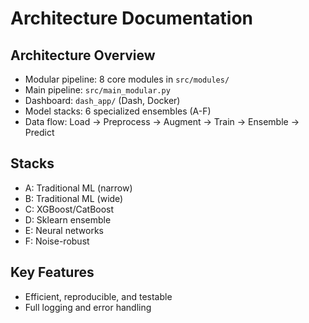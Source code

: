 # Architecture Documentation

## Architecture Overview

- Modular pipeline: 8 core modules in `src/modules/`
- Main pipeline: `src/main_modular.py`
- Dashboard: `dash_app/` (Dash, Docker)
- Model stacks: 6 specialized ensembles (A-F)
- Data flow: Load → Preprocess → Augment → Train → Ensemble → Predict

## Stacks
- A: Traditional ML (narrow)
- B: Traditional ML (wide)
- C: XGBoost/CatBoost
- D: Sklearn ensemble
- E: Neural networks
- F: Noise-robust

## Key Features
- Efficient, reproducible, and testable
- Full logging and error handling

